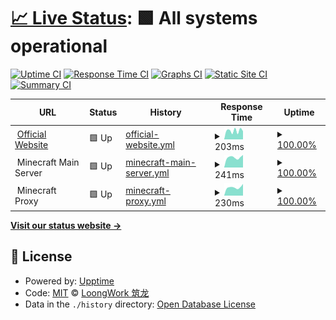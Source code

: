 # [📈 Live Status](https://status.loongwork.net): <!--live status--> **🟩 All systems operational**

[![Uptime CI](https://github.com/loongwork/status/workflows/Uptime%20CI/badge.svg)](https://github.com/loongwork/status/actions?query=workflow%3A%22Uptime+CI%22)
[![Response Time CI](https://github.com/loongwork/status/workflows/Response%20Time%20CI/badge.svg)](https://github.com/loongwork/status/actions?query=workflow%3A%22Response+Time+CI%22)
[![Graphs CI](https://github.com/loongwork/status/workflows/Graphs%20CI/badge.svg)](https://github.com/loongwork/status/actions?query=workflow%3A%22Graphs+CI%22)
[![Static Site CI](https://github.com/loongwork/status/workflows/Static%20Site%20CI/badge.svg)](https://github.com/loongwork/status/actions?query=workflow%3A%22Static+Site+CI%22)
[![Summary CI](https://github.com/loongwork/status/workflows/Summary%20CI/badge.svg)](https://github.com/loongwork/status/actions?query=workflow%3A%22Summary+CI%22)

<!--start: status pages-->
<!-- This summary is generated by Upptime (https://github.com/upptime/upptime) -->
<!-- Do not edit this manually, your changes will be overwritten -->
<!-- prettier-ignore -->
| URL | Status | History | Response Time | Uptime |
| --- | ------ | ------- | ------------- | ------ |
| <img alt="" src="https://favicons.githubusercontent.com/www.loongwork.net" height="13"> [Official Website](https://www.loongwork.net) | 🟩 Up | [official-website.yml](https://github.com/loongwork/status/commits/HEAD/history/official-website.yml) | <details><summary><img alt="Response time graph" src="./graphs/official-website/response-time-week.png" height="20"> 203ms</summary><br><a href="https://status.loongwork.net/history/official-website"><img alt="Response time 230" src="https://img.shields.io/endpoint?url=https%3A%2F%2Fraw.githubusercontent.com%2Floongwork%2Fstatus%2FHEAD%2Fapi%2Fofficial-website%2Fresponse-time.json"></a><br><a href="https://status.loongwork.net/history/official-website"><img alt="24-hour response time 192" src="https://img.shields.io/endpoint?url=https%3A%2F%2Fraw.githubusercontent.com%2Floongwork%2Fstatus%2FHEAD%2Fapi%2Fofficial-website%2Fresponse-time-day.json"></a><br><a href="https://status.loongwork.net/history/official-website"><img alt="7-day response time 203" src="https://img.shields.io/endpoint?url=https%3A%2F%2Fraw.githubusercontent.com%2Floongwork%2Fstatus%2FHEAD%2Fapi%2Fofficial-website%2Fresponse-time-week.json"></a><br><a href="https://status.loongwork.net/history/official-website"><img alt="30-day response time 302" src="https://img.shields.io/endpoint?url=https%3A%2F%2Fraw.githubusercontent.com%2Floongwork%2Fstatus%2FHEAD%2Fapi%2Fofficial-website%2Fresponse-time-month.json"></a><br><a href="https://status.loongwork.net/history/official-website"><img alt="1-year response time 230" src="https://img.shields.io/endpoint?url=https%3A%2F%2Fraw.githubusercontent.com%2Floongwork%2Fstatus%2FHEAD%2Fapi%2Fofficial-website%2Fresponse-time-year.json"></a></details> | <details><summary><a href="https://status.loongwork.net/history/official-website">100.00%</a></summary><a href="https://status.loongwork.net/history/official-website"><img alt="All-time uptime 100.00%" src="https://img.shields.io/endpoint?url=https%3A%2F%2Fraw.githubusercontent.com%2Floongwork%2Fstatus%2FHEAD%2Fapi%2Fofficial-website%2Fuptime.json"></a><br><a href="https://status.loongwork.net/history/official-website"><img alt="24-hour uptime 100.00%" src="https://img.shields.io/endpoint?url=https%3A%2F%2Fraw.githubusercontent.com%2Floongwork%2Fstatus%2FHEAD%2Fapi%2Fofficial-website%2Fuptime-day.json"></a><br><a href="https://status.loongwork.net/history/official-website"><img alt="7-day uptime 100.00%" src="https://img.shields.io/endpoint?url=https%3A%2F%2Fraw.githubusercontent.com%2Floongwork%2Fstatus%2FHEAD%2Fapi%2Fofficial-website%2Fuptime-week.json"></a><br><a href="https://status.loongwork.net/history/official-website"><img alt="30-day uptime 100.00%" src="https://img.shields.io/endpoint?url=https%3A%2F%2Fraw.githubusercontent.com%2Floongwork%2Fstatus%2FHEAD%2Fapi%2Fofficial-website%2Fuptime-month.json"></a><br><a href="https://status.loongwork.net/history/official-website"><img alt="1-year uptime 100.00%" src="https://img.shields.io/endpoint?url=https%3A%2F%2Fraw.githubusercontent.com%2Floongwork%2Fstatus%2FHEAD%2Fapi%2Fofficial-website%2Fuptime-year.json"></a></details>
| <img alt="" src="https://favicons.githubusercontent.com/null" height="13"> Minecraft Main Server | 🟩 Up | [minecraft-main-server.yml](https://github.com/loongwork/status/commits/HEAD/history/minecraft-main-server.yml) | <details><summary><img alt="Response time graph" src="./graphs/minecraft-main-server/response-time-week.png" height="20"> 241ms</summary><br><a href="https://status.loongwork.net/history/minecraft-main-server"><img alt="Response time 317" src="https://img.shields.io/endpoint?url=https%3A%2F%2Fraw.githubusercontent.com%2Floongwork%2Fstatus%2FHEAD%2Fapi%2Fminecraft-main-server%2Fresponse-time.json"></a><br><a href="https://status.loongwork.net/history/minecraft-main-server"><img alt="24-hour response time 299" src="https://img.shields.io/endpoint?url=https%3A%2F%2Fraw.githubusercontent.com%2Floongwork%2Fstatus%2FHEAD%2Fapi%2Fminecraft-main-server%2Fresponse-time-day.json"></a><br><a href="https://status.loongwork.net/history/minecraft-main-server"><img alt="7-day response time 241" src="https://img.shields.io/endpoint?url=https%3A%2F%2Fraw.githubusercontent.com%2Floongwork%2Fstatus%2FHEAD%2Fapi%2Fminecraft-main-server%2Fresponse-time-week.json"></a><br><a href="https://status.loongwork.net/history/minecraft-main-server"><img alt="30-day response time 244" src="https://img.shields.io/endpoint?url=https%3A%2F%2Fraw.githubusercontent.com%2Floongwork%2Fstatus%2FHEAD%2Fapi%2Fminecraft-main-server%2Fresponse-time-month.json"></a><br><a href="https://status.loongwork.net/history/minecraft-main-server"><img alt="1-year response time 317" src="https://img.shields.io/endpoint?url=https%3A%2F%2Fraw.githubusercontent.com%2Floongwork%2Fstatus%2FHEAD%2Fapi%2Fminecraft-main-server%2Fresponse-time-year.json"></a></details> | <details><summary><a href="https://status.loongwork.net/history/minecraft-main-server">100.00%</a></summary><a href="https://status.loongwork.net/history/minecraft-main-server"><img alt="All-time uptime 96.50%" src="https://img.shields.io/endpoint?url=https%3A%2F%2Fraw.githubusercontent.com%2Floongwork%2Fstatus%2FHEAD%2Fapi%2Fminecraft-main-server%2Fuptime.json"></a><br><a href="https://status.loongwork.net/history/minecraft-main-server"><img alt="24-hour uptime 100.00%" src="https://img.shields.io/endpoint?url=https%3A%2F%2Fraw.githubusercontent.com%2Floongwork%2Fstatus%2FHEAD%2Fapi%2Fminecraft-main-server%2Fuptime-day.json"></a><br><a href="https://status.loongwork.net/history/minecraft-main-server"><img alt="7-day uptime 100.00%" src="https://img.shields.io/endpoint?url=https%3A%2F%2Fraw.githubusercontent.com%2Floongwork%2Fstatus%2FHEAD%2Fapi%2Fminecraft-main-server%2Fuptime-week.json"></a><br><a href="https://status.loongwork.net/history/minecraft-main-server"><img alt="30-day uptime 99.34%" src="https://img.shields.io/endpoint?url=https%3A%2F%2Fraw.githubusercontent.com%2Floongwork%2Fstatus%2FHEAD%2Fapi%2Fminecraft-main-server%2Fuptime-month.json"></a><br><a href="https://status.loongwork.net/history/minecraft-main-server"><img alt="1-year uptime 96.50%" src="https://img.shields.io/endpoint?url=https%3A%2F%2Fraw.githubusercontent.com%2Floongwork%2Fstatus%2FHEAD%2Fapi%2Fminecraft-main-server%2Fuptime-year.json"></a></details>
| <img alt="" src="https://favicons.githubusercontent.com/null" height="13"> Minecraft Proxy | 🟩 Up | [minecraft-proxy.yml](https://github.com/loongwork/status/commits/HEAD/history/minecraft-proxy.yml) | <details><summary><img alt="Response time graph" src="./graphs/minecraft-proxy/response-time-week.png" height="20"> 230ms</summary><br><a href="https://status.loongwork.net/history/minecraft-proxy"><img alt="Response time 212" src="https://img.shields.io/endpoint?url=https%3A%2F%2Fraw.githubusercontent.com%2Floongwork%2Fstatus%2FHEAD%2Fapi%2Fminecraft-proxy%2Fresponse-time.json"></a><br><a href="https://status.loongwork.net/history/minecraft-proxy"><img alt="24-hour response time 323" src="https://img.shields.io/endpoint?url=https%3A%2F%2Fraw.githubusercontent.com%2Floongwork%2Fstatus%2FHEAD%2Fapi%2Fminecraft-proxy%2Fresponse-time-day.json"></a><br><a href="https://status.loongwork.net/history/minecraft-proxy"><img alt="7-day response time 230" src="https://img.shields.io/endpoint?url=https%3A%2F%2Fraw.githubusercontent.com%2Floongwork%2Fstatus%2FHEAD%2Fapi%2Fminecraft-proxy%2Fresponse-time-week.json"></a><br><a href="https://status.loongwork.net/history/minecraft-proxy"><img alt="30-day response time 212" src="https://img.shields.io/endpoint?url=https%3A%2F%2Fraw.githubusercontent.com%2Floongwork%2Fstatus%2FHEAD%2Fapi%2Fminecraft-proxy%2Fresponse-time-month.json"></a><br><a href="https://status.loongwork.net/history/minecraft-proxy"><img alt="1-year response time 212" src="https://img.shields.io/endpoint?url=https%3A%2F%2Fraw.githubusercontent.com%2Floongwork%2Fstatus%2FHEAD%2Fapi%2Fminecraft-proxy%2Fresponse-time-year.json"></a></details> | <details><summary><a href="https://status.loongwork.net/history/minecraft-proxy">100.00%</a></summary><a href="https://status.loongwork.net/history/minecraft-proxy"><img alt="All-time uptime 95.06%" src="https://img.shields.io/endpoint?url=https%3A%2F%2Fraw.githubusercontent.com%2Floongwork%2Fstatus%2FHEAD%2Fapi%2Fminecraft-proxy%2Fuptime.json"></a><br><a href="https://status.loongwork.net/history/minecraft-proxy"><img alt="24-hour uptime 100.00%" src="https://img.shields.io/endpoint?url=https%3A%2F%2Fraw.githubusercontent.com%2Floongwork%2Fstatus%2FHEAD%2Fapi%2Fminecraft-proxy%2Fuptime-day.json"></a><br><a href="https://status.loongwork.net/history/minecraft-proxy"><img alt="7-day uptime 100.00%" src="https://img.shields.io/endpoint?url=https%3A%2F%2Fraw.githubusercontent.com%2Floongwork%2Fstatus%2FHEAD%2Fapi%2Fminecraft-proxy%2Fuptime-week.json"></a><br><a href="https://status.loongwork.net/history/minecraft-proxy"><img alt="30-day uptime 99.90%" src="https://img.shields.io/endpoint?url=https%3A%2F%2Fraw.githubusercontent.com%2Floongwork%2Fstatus%2FHEAD%2Fapi%2Fminecraft-proxy%2Fuptime-month.json"></a><br><a href="https://status.loongwork.net/history/minecraft-proxy"><img alt="1-year uptime 95.06%" src="https://img.shields.io/endpoint?url=https%3A%2F%2Fraw.githubusercontent.com%2Floongwork%2Fstatus%2FHEAD%2Fapi%2Fminecraft-proxy%2Fuptime-year.json"></a></details>

<!--end: status pages-->

[**Visit our status website →**](https://status.loongwork.net)

## 📄 License

- Powered by: [Upptime](https://github.com/upptime/upptime)
- Code: [MIT](./LICENSE) © [LoongWork 筑龙](https://www.loongwork.net)
- Data in the `./history` directory: [Open Database License](https://opendatacommons.org/licenses/odbl/1-0/)
